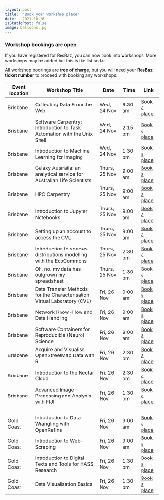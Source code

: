 ```yaml
---
layout: post
title:  "Book your workshop place"
date:   2021-10-26
isStaticPost: false
image: balloons.jpg
---
```


### Workshop bookings are open

If you have registered for ResBaz, you can now book into workshops. More workshops may be added but this is the list so far.

All workshop bookings are **free of charge**, but you will need your **ResBaz ticket number** to proceed with booking any workshops. 


| Event location | Workshop Title | Date  | Time|  Link |
|--- | --- | --- | --- |--- |
|Brisbane | Collecting Data From the Web | 	Wed, 24 Nov | 9:30 am	 &nbsp;|  [Book a place](https://www.eventbrite.com.au/e/collecting-data-from-the-web-tickets-194110388397)|
|Brisbane | Software Carpentry: Introduction to Task Automation with the Unix Shell | Wed, 24 Nov &nbsp;| 2:15 pm	| [Book a place](https://www.eventbrite.com.au/e/software-carpentry-introduction-to-task-automation-with-the-unix-shell-tickets-195555049417)|
|Brisbane | Introduction to Machine Learning for Imaging | Wed, 24 Nov &nbsp; | 1:30 pm	 &nbsp;|  [Book a place](https://www.eventbrite.com.au/e/introduction-to-machine-learning-for-imaging-tickets-194830763057)|
|Brisbane | Galaxy Australia: an analytical service for Australian Life Scientists	| Thurs, 25 Nov &nbsp;| 9:00 am &nbsp;	| [Book a place](https://www.eventbrite.com.au/e/galaxy-australia-an-analytical-service-for-australian-life-scientists-tickets-194835938537)|
|Brisbane | HPC  Carpentry	| Thurs, 25 Nov &nbsp; | 9:00 am &nbsp;	|  [Book a place](https://www.eventbrite.com.au/e/hpc-carpentry-tickets-194845045777)|
|Brisbane | Introduction to Jupyter Notebooks	| Thurs, 25 Nov &nbsp; | 9:00 am	 &nbsp;|  [Book a place](https://www.eventbrite.com.au/e/introduction-to-jupyter-notebooks-tickets-194834012777)|
|Brisbane | Setting up an account to access the CVL	| Thurs, 25 Nov &nbsp; | 9:00 am &nbsp;	|  [Book a place](https://www.eventbrite.com.au/e/setting-up-an-account-to-access-the-cvl-tickets-194841114017)|
|Brisbane | Introduction to species distributions modelling with the EcoCommons	| Thurs, 25 Nov &nbsp;| 2:30 pm	 &nbsp;|  [Book a place](https://www.eventbrite.com.au/e/introduction-to-species-distributions-modelling-with-the-ecocommons-tickets-194846871237)|
|Brisbane | Oh, no, my data has outgrown my spreadsheet	| Thurs, 25 Nov &nbsp; | 1:30 pm &nbsp;	|  [Book a place](https://www.eventbrite.com.au/e/oh-no-my-data-has-outgrown-my-spreadsheet-tickets-194846098927)|
|Brisbane | Data Transfer Methods for the Characterisation Virtual Laboratory (CVL)	| Fri, 26 Nov &nbsp;| 9:00 am	 &nbsp;| [Book a place](https://www.eventbrite.com.au/e/data-transfer-methods-for-the-characterisation-virtual-laboratory-cvl-tickets-194848466007)|
|Brisbane | Network Know-How and Data Handling	| Fri, 26 Nov &nbsp;| 9:00 am &nbsp;	|  [Book a place](https://www.eventbrite.com.au/e/network-know-how-and-data-handling-tickets-198059149247)|
|Brisbane | Software Containers for Reproducible (Neuro) Science	| Fri, 26 Nov &nbsp; | 9:00 am &nbsp;	|  [Book a place](https://www.eventbrite.com.au/e/software-containers-for-reproducible-neuro-science-tickets-194847483067)|
|Brisbane | Acquire and Visualise OpenStreetMap Data with R	| Fri, 26 Nov &nbsp;| 2:30 pm	 &nbsp;|  [Book a place](https://www.eventbrite.com.au/e/acquire-and-visualise-openstreetmap-data-with-r-tickets-194850431887)|
|Brisbane | Introduction to the Nectar Cloud	| Fri, 26 Nov | 2:30 pm	|  [Book a place](https://www.eventbrite.com.au/e/introduction-to-the-nectar-cloud-tickets-194849830087)|
|Brisbane | Advanced Image Processing and Analysis with FIJI | Fri, 26 Nov &nbsp;| 1:30 pm &nbsp;	|  [Book a place](https://www.eventbrite.com.au/e/advanced-image-processing-and-analysis-with-fiji-tickets-194848937417)|
| &nbsp; | &nbsp;| &nbsp;| &nbsp;	| &nbsp;	| &nbsp;|
|Gold Coast | Introduction to Data Wrangling with OpenRefine| 	Fri, 26 Nov &nbsp;|  9:00 am &nbsp;	| [Book a place](https://www.eventbrite.com.au/e/introduction-to-data-wrangling-with-openrefine-tickets-195543284227)|
|Gold Coast | Introduction to Web-Scraping	| Fri, 26 Nov &nbsp;| 9:00 am &nbsp;	|  [Book a place](https://www.eventbrite.com.au/e/introduction-to-web-scraping-tickets-195541067597)|
|Gold Coast | Introduction to Digital Texts and Tools for HASS Research	| Fri, 26 Nov &nbsp;| 1:30 pm	 &nbsp;|  [Book a place](https://www.eventbrite.com.au/e/introduction-to-digital-texts-and-tools-for-hass-research-tickets-195542521947)|
|Gold Coast | Data Visualisation Basics	| Fri, 26 Nov &nbsp; | 1:30 pm	 &nbsp;|  [Book a place](https://www.eventbrite.com.au/e/data-visualisation-basics-tickets-195546273167)|

